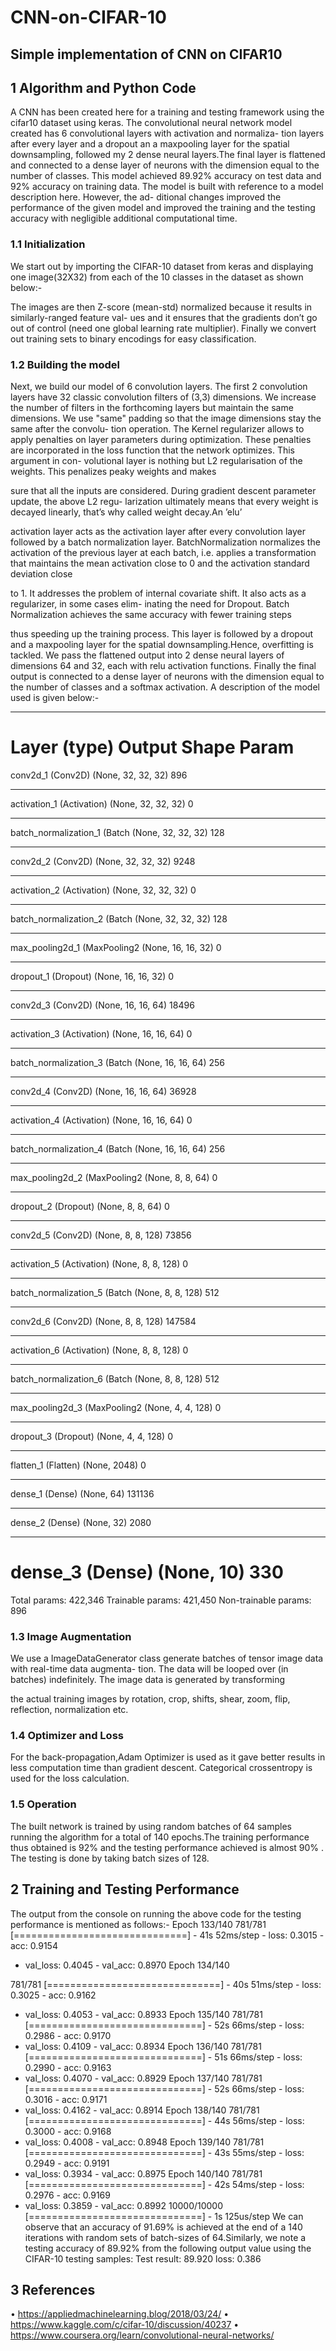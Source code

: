 # CNN-on-CIFAR-10
## Simple implementation of CNN on CIFAR10
## 1 Algorithm and Python Code
A CNN has been created here for a training and testing framework using the cifar10 dataset using keras.
The convolutional neural network model created has 6 convolutional layers with activation and normaliza-
tion layers after every layer and a dropout an a maxpooling layer for the spatial downsampling, followed
my 2 dense neural layers.The final layer is flattened and connected to a dense layer of neurons with the
dimension equal to the number of classes. This model achieved 89.92% accuracy on test data and 92%
accuracy on training data. The model is built with reference to a model description here. However, the ad-
ditional changes improved the performance of the given model and improved the training and the testing
accuracy with negligible additional computational time.
### 1.1 Initialization
We start out by importing the CIFAR-10 dataset from keras and displaying one image(32X32) from each
of the 10 classes in the dataset as shown below:-

The images are then Z-score (mean-std) normalized because it results in similarly-ranged feature val-
ues and it ensures that the gradients don’t go out of control (need one global learning rate multiplier).
Finally we convert out training sets to binary encodings for easy classification.
### 1.2 Building the model
Next, we build our model of 6 convolution layers. The first 2 convolution layers have 32 classic convolution
filters of (3,3) dimensions. We increase the number of filters in the forthcoming layers but maintain the
same dimensions. We use "same" padding so that the image dimensions stay the same after the convolu-
tion operation. The Kernel regularizer allows to apply penalties on layer parameters during optimization.
These penalties are incorporated in the loss function that the network optimizes. This argument in con-
volutional layer is nothing but L2 regularisation of the weights. This penalizes peaky weights and makes

sure that all the inputs are considered. During gradient descent parameter update, the above L2 regu-
larization ultimately means that every weight is decayed linearly, that’s why called weight decay.An ’elu’

activation layer acts as the activation layer after every convolution layer followed by a batch normalization
layer. BatchNormalization normalizes the activation of the previous layer at each batch, i.e. applies a
transformation that maintains the mean activation close to 0 and the activation standard deviation close

to 1. It addresses the problem of internal covariate shift. It also acts as a regularizer, in some cases elim-
inating the need for Dropout. Batch Normalization achieves the same accuracy with fewer training steps

thus speeding up the training process. This layer is followed by a dropout and a maxpooling layer for
the spatial downsampling.Hence, overfitting is tackled. We pass the flattened output into 2 dense neural
layers of dimensions 64 and 32, each with relu activation functions. Finally the final output is connected
to a dense layer of neurons with the dimension equal to the number of classes and a softmax activation.
A description of the model used is given below:-
_____________________________________________________________
Layer (type) Output Shape Param
=================================================================
conv2d_1 (Conv2D) (None, 32, 32, 32) 896
_________________________________________________________________
activation_1 (Activation) (None, 32, 32, 32) 0
_________________________________________________________________
batch_normalization_1 (Batch (None, 32, 32, 32) 128
_________________________________________________________________
conv2d_2 (Conv2D) (None, 32, 32, 32) 9248
_________________________________________________________________
activation_2 (Activation) (None, 32, 32, 32) 0
_________________________________________________________________
batch_normalization_2 (Batch (None, 32, 32, 32) 128
_________________________________________________________________
max_pooling2d_1 (MaxPooling2 (None, 16, 16, 32) 0
_________________________________________________________________
dropout_1 (Dropout) (None, 16, 16, 32) 0
_________________________________________________________________
conv2d_3 (Conv2D) (None, 16, 16, 64) 18496
_________________________________________________________________
activation_3 (Activation) (None, 16, 16, 64) 0
_________________________________________________________________
batch_normalization_3 (Batch (None, 16, 16, 64) 256
_________________________________________________________________
conv2d_4 (Conv2D) (None, 16, 16, 64) 36928
_________________________________________________________________
activation_4 (Activation) (None, 16, 16, 64) 0
_________________________________________________________________
batch_normalization_4 (Batch (None, 16, 16, 64) 256
_________________________________________________________________
max_pooling2d_2 (MaxPooling2 (None, 8, 8, 64) 0
_________________________________________________________________
dropout_2 (Dropout) (None, 8, 8, 64) 0
_________________________________________________________________
conv2d_5 (Conv2D) (None, 8, 8, 128) 73856
_________________________________________________________________
activation_5 (Activation) (None, 8, 8, 128) 0
_________________________________________________________________
batch_normalization_5 (Batch (None, 8, 8, 128) 512
_________________________________________________________________
conv2d_6 (Conv2D) (None, 8, 8, 128) 147584
_________________________________________________________________
activation_6 (Activation) (None, 8, 8, 128) 0
_________________________________________________________________
batch_normalization_6 (Batch (None, 8, 8, 128) 512
_________________________________________________________________
max_pooling2d_3 (MaxPooling2 (None, 4, 4, 128) 0
_________________________________________________________________
dropout_3 (Dropout) (None, 4, 4, 128) 0
_________________________________________________________________
flatten_1 (Flatten) (None, 2048) 0
_________________________________________________________________
dense_1 (Dense) (None, 64) 131136
_________________________________________________________________
dense_2 (Dense) (None, 32) 2080
_________________________________________________________________
dense_3 (Dense) (None, 10) 330
=================================================================
Total params: 422,346 Trainable params: 421,450 Non-trainable params: 896

### 1.3 Image Augmentation

We use a ImageDataGenerator class generate batches of tensor image data with real-time data augmenta-
tion. The data will be looped over (in batches) indefinitely. The image data is generated by transforming

the actual training images by rotation, crop, shifts, shear, zoom, flip, reflection, normalization etc.
### 1.4 Optimizer and Loss
For the back-propagation,Adam Optimizer is used as it gave better results in less computation time than
gradient descent. Categorical crossentropy is used for the loss calculation.
### 1.5 Operation
The built network is trained by using random batches of 64 samples running the algorithm for a total
of 140 epochs.The training performance thus obtained is 92% and the testing performance achieved is
almost 90% . The testing is done by taking batch sizes of 128.

## 2 Training and Testing Performance
The output from the console on running the above code for the testing performance is mentioned as
follows:-
Epoch 133/140
781/781 [==============================] - 41s 52ms/step - loss: 0.3015 - acc: 0.9154
- val_loss: 0.4045 - val_acc: 0.8970
Epoch 134/140

781/781 [==============================] - 40s 51ms/step - loss: 0.3025 - acc: 0.9162
- val_loss: 0.4053 - val_acc: 0.8933
Epoch 135/140
781/781 [==============================] - 52s 66ms/step - loss: 0.2986 - acc: 0.9170
- val_loss: 0.4109 - val_acc: 0.8934
Epoch 136/140
781/781 [==============================] - 51s 66ms/step - loss: 0.2990 - acc: 0.9163
- val_loss: 0.4070 - val_acc: 0.8929
Epoch 137/140
781/781 [==============================] - 52s 66ms/step - loss: 0.3016 - acc: 0.9171
- val_loss: 0.4162 - val_acc: 0.8914
Epoch 138/140
781/781 [==============================] - 44s 56ms/step - loss: 0.3000 - acc: 0.9168
- val_loss: 0.4008 - val_acc: 0.8948
Epoch 139/140
781/781 [==============================] - 43s 55ms/step - loss: 0.2949 - acc: 0.9191
- val_loss: 0.3934 - val_acc: 0.8975
Epoch 140/140
781/781 [==============================] - 42s 54ms/step - loss: 0.2976 - acc: 0.9169
- val_loss: 0.3859 - val_acc: 0.8992
10000/10000 [==============================] - 1s 125us/step
We can observe that an accuracy of 91.69% is achieved at the end of a 140 iterations with random sets of
batch-sizes of 64.Similarly, we note a testing accuracy of 89.92% from the following output value using
the CIFAR-10 testing samples: Test result: 89.920 loss: 0.386
## 3 References
• https://appliedmachinelearning.blog/2018/03/24/
• https://www.kaggle.com/c/cifar-10/discussion/40237
• https://www.coursera.org/learn/convolutional-neural-networks/
